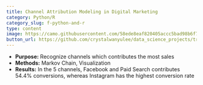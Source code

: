 ```yaml
---
title: Channel Attribution Modeling in Digital Marketing
category: Python/R
category_slug: f-python-and-r
type: content
image: https://camo.githubusercontent.com/58ede8eaf820405accc5bad98b6f770cb6865e35a7f9a4355907d3e7022965eb/68747470733a2f2f696d616765732e756e73706c6173682e636f6d2f70686f746f2d313439353838373633333132312d6631313536636137663661303f69786c69623d72622d312e322e3126713d383026666d3d6a70672663726f703d656e74726f70792663733d74696e797372676226646c3d706861642d706963686574626f766f726e6b756c2d6d326971526456477072552d756e73706c6173682e6a7067
button_url: https://github.com/crystalwanyulee/data_science_projects/tree/master/projects/online%20retail/segmentation
---
```


* **Purpose:** Recognize channels which contributes the most sales
* **Methods:** Markov Chain, Visualization
* **Results:** In the 5 channels, Facebook and Paid Search contributes 54.4% conversions, whereas Instagram has the highest conversion rate

